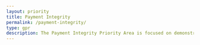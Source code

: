 ```yaml
---
layout: priority
title: Payment Integrity
permalink: /payment-integrity/
type: gpr
description: The Payment Integrity Priority Area is focused on demonstrating stewardship of taxpayer dollars by reducing monetary loss and making payments correctly the first time.
---
```


